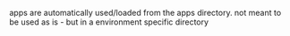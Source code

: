 
apps are automatically used/loaded from the apps directory.
not meant to be used as is - but in a environment specific directory